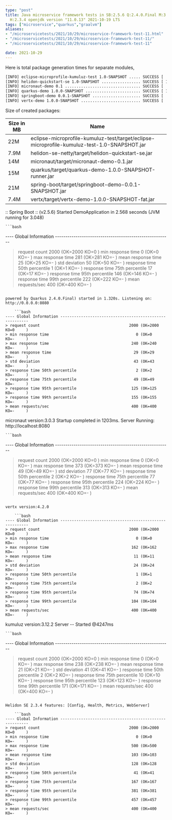 ```yaml
---
type: "post"
title: Java microservice framework tests in SB:2.5.6 Q:2.4.0.Final M:3.1.3 V:4.2.0
  H:2.3.4 openjdk version "11.0.13" 2021-10-19 LTS
tags: ["microservice","quarkus","graalvm"]
aliases:
- "/microservicetests/2021/10/29/microservice-framework-test-11.html"
- "/microservicetests/2021/10/29/microservice-framework-test-11/"
- "/microservicetests/2021/10/29/microservice-framework-test-11"

date: 2021-10-29
---
```

 
Here is total package generation times for separate modules,
```bash
[INFO] eclipse-microprofile-kumuluz-test 1.0-SNAPSHOT ..... SUCCESS [  5.489 s]
[INFO] helidon-quickstart-se 1.0-SNAPSHOT ................. SUCCESS [ 10.973 s]
[INFO] micronaut-demo 0.1 ................................. SUCCESS [  8.884 s]
[INFO] quarkus-demo 1.0.0-SNAPSHOT ........................ SUCCESS [ 18.627 s]
[INFO] springboot-demo 0.0.1-SNAPSHOT ..................... SUCCESS [  7.816 s]
[INFO] vertx-demo 1.0.0-SNAPSHOT .......................... SUCCESS [  5.245 s]
```
Size of created packages:

| Size in MB |  Name |
|------------|-------|
| 22M | eclipse-microprofile-kumuluz-test/target/eclipse-microprofile-kumuluz-test-1.0-SNAPSHOT.jar |
| 7.9M | helidon-se-netty/target/helidon-quickstart-se.jar |
| 14M | micronaut/target/micronaut-demo-0.1.jar |
| 15M | quarkus/target/quarkus-demo-1.0.0-SNAPSHOT-runner.jar |
| 21M | spring-boot/target/springboot-demo-0.0.1-SNAPSHOT.jar |
| 7.4M | vertx/target/vertx-demo-1.0.0-SNAPSHOT-fat.jar |


:: Spring Boot :: (v2.5.6) Started DemoApplication in 2.568 seconds (JVM running for 3.048)

    ```bash
---- Global Information --------------------------------------------------------
> request count                                       2000 (OK=2000   KO=0     )
> min response time                                      0 (OK=0      KO=-     )
> max response time                                    281 (OK=281    KO=-     )
> mean response time                                    25 (OK=25     KO=-     )
> std deviation                                         50 (OK=50     KO=-     )
> response time 50th percentile                          1 (OK=1      KO=-     )
> response time 75th percentile                         17 (OK=17     KO=-     )
> response time 95th percentile                        146 (OK=146    KO=-     )
> response time 99th percentile                        222 (OK=222    KO=-     )
> mean requests/sec                                    400 (OK=400    KO=-     )
```

powered by Quarkus 2.4.0.Final) started in 1.320s. Listening on: http://0.0.0.0:8080

    ```bash
---- Global Information --------------------------------------------------------
> request count                                       2000 (OK=2000   KO=0     )
> min response time                                      0 (OK=0      KO=-     )
> max response time                                    240 (OK=240    KO=-     )
> mean response time                                    29 (OK=29     KO=-     )
> std deviation                                         43 (OK=43     KO=-     )
> response time 50th percentile                          2 (OK=2      KO=-     )
> response time 75th percentile                         49 (OK=49     KO=-     )
> response time 95th percentile                        125 (OK=125    KO=-     )
> response time 99th percentile                        155 (OK=155    KO=-     )
> mean requests/sec                                    400 (OK=400    KO=-     )
```

micronaut version:3.0.3 Startup completed in 1203ms. Server Running: http://localhost:8080

    ```bash
---- Global Information --------------------------------------------------------
> request count                                       2000 (OK=2000   KO=0     )
> min response time                                      0 (OK=0      KO=-     )
> max response time                                    373 (OK=373    KO=-     )
> mean response time                                    49 (OK=49     KO=-     )
> std deviation                                         77 (OK=77     KO=-     )
> response time 50th percentile                          2 (OK=2      KO=-     )
> response time 75th percentile                         77 (OK=77     KO=-     )
> response time 95th percentile                        224 (OK=224    KO=-     )
> response time 99th percentile                        313 (OK=313    KO=-     )
> mean requests/sec                                    400 (OK=400    KO=-     )
```

vertx version:4.2.0

    ```bash
---- Global Information --------------------------------------------------------
> request count                                       2000 (OK=2000   KO=0     )
> min response time                                      0 (OK=0      KO=-     )
> max response time                                    162 (OK=162    KO=-     )
> mean response time                                    11 (OK=11     KO=-     )
> std deviation                                         24 (OK=24     KO=-     )
> response time 50th percentile                          1 (OK=1      KO=-     )
> response time 75th percentile                          2 (OK=2      KO=-     )
> response time 95th percentile                         74 (OK=74     KO=-     )
> response time 99th percentile                        104 (OK=104    KO=-     )
> mean requests/sec                                    400 (OK=400    KO=-     )
```

kumuluz version:3.12.2 Server -- Started @4247ms

    ```bash
---- Global Information --------------------------------------------------------
> request count                                       2000 (OK=2000   KO=0     )
> min response time                                      0 (OK=0      KO=-     )
> max response time                                    238 (OK=238    KO=-     )
> mean response time                                    21 (OK=21     KO=-     )
> std deviation                                         41 (OK=41     KO=-     )
> response time 50th percentile                          2 (OK=2      KO=-     )
> response time 75th percentile                         10 (OK=10     KO=-     )
> response time 95th percentile                        123 (OK=123    KO=-     )
> response time 99th percentile                        171 (OK=171    KO=-     )
> mean requests/sec                                    400 (OK=400    KO=-     )
```

Helidon SE 2.3.4 features: [Config, Health, Metrics, WebServer]

    ```bash
---- Global Information --------------------------------------------------------
> request count                                       2000 (OK=2000   KO=0     )
> min response time                                      0 (OK=0      KO=-     )
> max response time                                    500 (OK=500    KO=-     )
> mean response time                                   103 (OK=103    KO=-     )
> std deviation                                        128 (OK=128    KO=-     )
> response time 50th percentile                         41 (OK=41     KO=-     )
> response time 75th percentile                        167 (OK=167    KO=-     )
> response time 95th percentile                        381 (OK=381    KO=-     )
> response time 99th percentile                        457 (OK=457    KO=-     )
> mean requests/sec                                    400 (OK=400    KO=-     )
```
